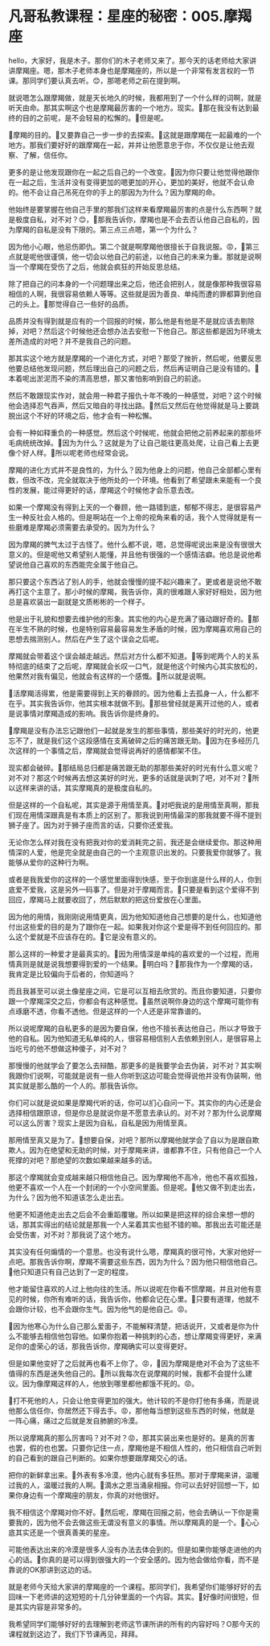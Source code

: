# 凡哥私教课程：星座的秘密：005.摩羯座

hello，大家好，我是木子。那你们的木子老师又来了。那今天的话老师给大家讲讲摩羯座。嗯，那木子老师本身也是摩羯座的，所以是一个非常有发言权的一节课。那同学们要认真去听。😊，那嗯老师之前在提到啊。

就说嗯怎么跟摩羯做，就是天长地久的时候，我都用到了一个什么样的词啊，就是听天由命。那其实啊这个也是摩羯最厉害的一个地方。现实。🎼那在我没有达到最终的目的之前呢，是不会轻易的松懈的。🎼但是呢。

🎼摩羯的目的。🎼又要靠自己一步一步的去探索。🎼这就是跟摩羯在一起最难的一个地方。那我们要好好的跟摩羯在一起，并并让他愿意忠于你，不仅仅是让他去观察、了解，信任你。

更多的是让他发现跟你在一起之后自己的一个改变。🎼因为你只要让他觉得他跟你在一起之后，生活并没有变得更加的嗯更加的开心，更加的美好，他就不会认命的。他不会让自己吊死在你的手上的那因为为什么？因为摩羯的命。

他始终是要掌握在他自己手里的那我们这样来看摩羯最厉害的点是什么东西啊？就是极度自私，对不对？😊，🎼那我告诉你，摩羯也是不会去否认他自己自私的，因为摩羯的自私是没有下限的。第三点三点嗯，第一个为什么？

因为他小心眼，他忌伤即仇。第二个就是啊摩羯他很擅长于自我说服。😡，🎼第三点就是呢他很谨慎，他一切会以他自己的前途，以他自己的未来为重。那就是说啊当一个摩羯在受伤了之后，他就会疯狂的开始反思总结。

除了把自己的问本身的一个问题理出来之后，他还会把别人，就是像那种我很容易相信的人啊，我很容易依赖人等等。这些就是因为善良、单纯而遭的罪都算到他自己的头上。🎼那觉得自己一些好的品质。

品质并没有得到就是应有的一个回报的时候，那么他是有他是不是就应该去剔除掉，对吧？然后这个时候他还会想办法去安慰一下他自己。那这些都是因为环境太差所造成的对吧？并不是我自己的问题。

那其实这个地方就是摩羯的一个进化方式，对吧？那受了挫折，然后呢，他要反思他要总结他发现问题，然后理出自己的问题之后，然后再证明自己是没有错的。🎼本着呢出淤泥而不染的清高思想，那又害怕影响到自己的前途。

然后不敢跟现实作对，就会用一种君子报仇十年不晚的一种感觉，对吧？这个时候他会选择忍气吞声，然后又暗自的寻找出路。🎼然后又然后在他觉得就是马上要跳脱出这个不好的环境之后，他才会有一种松懈。

会有一种如释重负的一种感觉。然后这个时候呢，他就会把他之前养起来的那些坏毛病统统改掉。🎼因为为什么？这就是为了让自己能往更高处爬，让自己看上去更像个好人样。🎼所以呢老师也经常会说。

摩羯的进化方式并不是良性的，为什么？因为他身上的问题，他自己全部都心里有数，但改不改，完全就取决于他所处的一个环境。他看到了希望跟未来能有一个良性的发展，能过得更好的话，摩羯这个时候他才会乐意去改。

如果一个摩羯没有得到上天的一个眷顾，他一路错到底，郁郁不得志，是很容易产生一种反社会人格的。但是啊站在一个上帝的视角来看的话，我个人觉得就是有一些磨难是摩羯必须需要去承受的。因为为什么？

因为摩羯的脾气太过于古怪了。他什么都不说，嗯，总觉得呢说出来是没有很很大意义的。但是呢他又希望别人能懂，并且他有很强的一个感情洁癖。他总是说他希望说他自己喜欢的东西能完全属于他自己。

那只要这个东西沾了别人的手，他就会慢慢的提不起兴趣来了。更或者是说他不敢再打这个主意了。那小时候的摩羯，我告诉你，真的很难跟人家好好相处，因为他总是喜欢装出一副就是文质彬彬的一个样子。

他是出于礼貌和想要去维护他的形象。其实他的内心是充满了骚动跟好奇的。🎼那在半生不熟的时候，也是特别容易最容易发生矛盾的时候，因为摩羯喜欢用自己的思想去揣测别人。然后在产生了这个误会之后呢。

摩羯就会带着这个误会越走越远。然后对方什么都不知道。🎼等到呢两个人的关系特彻底的结束了之后呢，摩羯就会长叹一口气，就是他这个时候内心其实放松的，他果然对我有偏见，他就会有这样的一个感慨。🎼所以就是说啊。

🎼活摩羯活得累，他是需要得到上天的眷顾的。因为他看上去孤身一人，什么都不在乎。其实我告诉你，他其实根本就做不到。🎼那些曾经就是离开过他的人，或者是说事情对摩羯造成的影响。我告诉你是终身的。

🎼摩羯是没有办法忘记跟他们一起就是发生的那些事情，那些美好的时光的，他更忘不了，就是我们这个这段感情在支离破碎之后的痛苦跟无助。🎼因为在多经历几次这样的一个事情之后，摩羯就会觉得说再好的感情都架不住。

现实都会破碎。🎼那结局总归都是痛苦跟无助的那那些美好的时光有什么意义呢？对不对？那这个时候再去想这美好的时光，更多的话就是讽刺了吧，对不对？🎼所以这样来讲的话，其实摩羯真的是极度自私的。

但是这样的一个自私呢，其实是源于用情至真。🎼对吧我说的是用情至真啊，那我们现在用情深跟真是有本质上的区别了。那我说到用情最深的那我就要不得不提到狮子座了。因为对于狮子座而言的话，只要你还爱我。

无论你怎么样对我在没有把我对你的爱消耗完之前，我还是会继续爱你。那这种用情深的人爱，他是完全就是由自己的一个主观意识出发的。只要我爱你就够了。我能够从爱你的这种行为啊。

或者是我我爱你的这样的一个感觉里面得到快感，至于你到底是什么样的人，你到底爱不爱我，这是另外一码事了。但是对于摩羯而言。🎼只要是看到这个爱得不到回应，摩羯马上就要收回了，然后默默的把这份爱放在心里面。

因为他的用情，我刚刚说用情更真，因为他知知道他自己想要的是什么，也知道他付出这些爱的目的是为了跟你在一起。如果我对你这个爱是得不到任何回应的。那么这个爱就是不应该存在的。🎼它是没有意义的。

那么这样的一种爱才是最真实的。🎼因为用情深是单纯的喜欢爱的一个过程，而用情真则是就是说我想要得到爱的一个结果。🎼明白吗？🎼那我作为一个摩羯的话，我肯定是比较偏向于后者的，你知道吗？

而且我甚至可以说土像星座之间，它是可以互相去欣赏的。而且你要知道，只要你跟一个摩羯深交之后，你都会有这种感觉。🎼虽然说啊你身边的这个摩羯可能你有点琢磨不透，你看不透他。但是这样的一个人还是非常靠谱的。

所以说呢摩羯的自私更多的是因为要自保，他也不擅长表达他自己，所以才导致于他的自私。因为他知道无私单纯的人，很容易相信别人去依赖到别人，是很容易上当吃亏的他不想做这种傻子，对不对？

那慢慢的他就学会了要怎么去辩酷，那更多的是我要学会去伪装，对不对？其实啊我跟你们说啊，可能就是说有一些人你听到这边可能会觉得说他并没有伪装啊，他其实就是那么酷的一个人的。那我告诉你。

你们可以就是说如果是摩羯代听的话，你可以扪心自问一下。其实你的内心还是会选择相信跟原谅，但是你总是就说你是不愿意去承认的。对不对？那为什么说摩羯可以这么厉害？现实上是因为自私，自私是因为用情至真。

那用情至真又是为了。🎼想要自保，对吧？那所以摩羯他就学会了自以为是跟自欺欺人。因为在绝望和无助的时候，对于摩羯来讲，谁都靠不住，只有他自己一个人死撑的对吧？那绝望的次数如果越来越多的话。

那这个摩羯就会变成越来越只相信他自己。因为摩羯他不高冷，他也不喜欢孤独，他更不喜欢一个人在一个封闭的一个小空间里面。但是呢。🎼他又做不到走出去，为什么？因为他不知道该怎么走出去。

他更不知道他走出去之后会不会重蹈覆辙。所以如果是把这样的综合来想一想的话，那其实得出的结论就是那我一个人呆着其实也挺不错的嘛。那我出去可能还是会受伤害，对不对？那我说了这个地方。

其实没有任何煽情的一个意思。也没有说什么嗯，摩羯真的很可怜，大家对他好一点吧。那我告诉你啊，摩羯不需要这些东西，因为为什么？因为他只相信他自己。🎼他只知道只有自己达到了一定的程度。

他才能留住喜欢的人过上他向往的生活。所以说呢在你看不惯摩羯，并且对他有意见的时候，你所有难听的话，我告诉你，他都会记在心里。🎼只要有道理，他就不会跟你计较，也不会跟你生气。因为他气的是他自己。😡。

🎼因为他寒心为什么自己那么爱面子，不能解释清楚，把话说开，又或者是你为什么不能够去相信他包容他。如果你抱着一种挑刺的心态，想让摩羯变得更好，来满足你的虚荣心的话，那我告诉你，摩羯确实可以变得更好。

但是如果他变好了之后就再也看不上你了。😡，🎼因为摩羯是绝对不会为了这些不值得的东西是迷失他自己的。🎼所以我每次在说摩羯的时候，我都不会提什么建议。因为像摩羯这样的人，他放到哪里都他都饿不死的。😡。

🎼打不死他的人，只会让他变得更加的强大。他计较的不是你打他有多痛，而是说他那么信任你，你居然还下得去手。😡，那他每当想到这些东西的时候，他就是一阵心痛，痛过之后就是发自肺腑的冷漠。

所以说摩羯真的那么厉害吗？对不对？😡，那其实装出来也是好的。是真的厉害也罢，假的也也罢。只要你记住一点，摩羯他是不相信人性的，他只相信自己听到的自己看到的跟自己判断的。如果你想要跟摩羯交心的话。

把你的新鲜拿出来。🎼外表有多冷漠，他内心就有多狂热。那对于摩羯来讲，温暖过我的人，温暖过我的人啊。🎼滴水之恩当涌泉相报。你可以去好好回想一下，如果你身边有一个摩羯座的朋友，你真的对他很好。

我不相信这个摩羯对你不好。🎼然后呢，摩羯在回报之前，他会去确认一下你是需要我的，因为他不会去做这些无谓没有意义的事情。所以摩羯真的是一个。🎼心心底其实还是一个很真善美的星座。

可能他表达出来的冷漠是很多人没有办法去体会到的。但是如果你能够走进他的内心的话。🎼你真的是可以得到很强大的一个安全感的。因为他会做给你看，而不是靠说的OK那讲到这边的话。

就是老师今天给大家讲的摩羯座的一个课程。那同学们，我希望你们能够好好的去回味一下老师讲的这短短的十几分钟里面的一个内容。其实。🎼好像时间很短，但是其实内容是非常多的。

我希望同学们能够好好的去理解到老师这节课所讲的所有的内容好吗？O那今天的课程就到这边了，我们下节课再见，拜拜。

